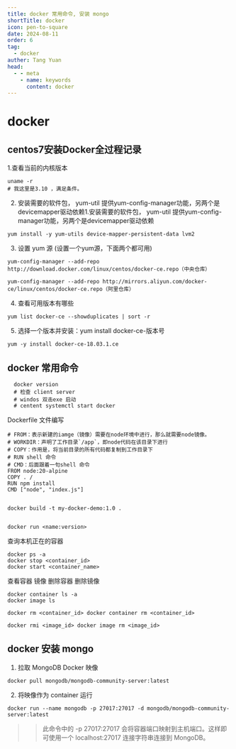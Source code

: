 ```yaml
---
title: docker 常用命令, 安装 mongo
shortTitle: docker
icon: pen-to-square
date: 2024-08-11
order: 6
tag: 
  - docker
auther: Tang Yuan
head:
  - - meta
    - name: keywords
      content: docker
---
```


# docker

## centos7安装Docker全过程记录

1.查看当前的内核版本

```shell
uname -r
# 我这里是3.10 ，满足条件。
```
2. 安装需要的软件包， yum-util 提供yum-config-manager功能，另两个是devicemapper驱动依赖1.安装需要的软件包， yum-util 提供yum-config-manager功能，另两个是devicemapper驱动依赖

```shell
yum install -y yum-utils device-mapper-persistent-data lvm2
```

3. 设置 yum 源 (设置一个yum源，下面两个都可用)

```shell
yum-config-manager --add-repo http://download.docker.com/linux/centos/docker-ce.repo（中央仓库）

yum-config-manager --add-repo http://mirrors.aliyun.com/docker-ce/linux/centos/docker-ce.repo（阿里仓库）

```

4. 查看可用版本有哪些

```shell
yum list docker-ce --showduplicates | sort -r
```

5. 选择一个版本并安装：yum install docker-ce-版本号

```shell
yum -y install docker-ce-18.03.1.ce
```

## docker 常用命令

```shell
  docker version
  # 检查 client server
  # windos 双击exe 启动
  # centent systemctl start docker
```
Dockerfile 文件编写

```shell
# FROM：表示新建的iamge（镜像）需要在node环境中进行，那么就需要node镜像。
# WORKDIR：声明了工作目录`/app`，即node代码在该目录下进行
# COPY：作用是，将当前目录的所有代码都复制到工作目录下
# RUN shell 命令
# CMD：后面跟着一句shell 命令
FROM node:20-alpine
COPY . /
RUN npm install
CMD ["node", "index.js"]

```

```shell

docker build -t my-docker-demo:1.0 .

```

```shell

docker run <name:version>

```
查询本机正在的容器

```shell
docker ps -a
docker stop <container_id>
docker start <container_name>

```

查看容器 镜像 删除容器 删除镜像

```shell
docker container ls -a
docker image ls

docker rm <container_id> docker container rm <container_id>

docker rmi <image_id> docker image rm <image_id>
```

## docker 安装 mongo

1. 拉取 MongoDB Docker 映像

```shell
docker pull mongodb/mongodb-community-server:latest
```

2. 将映像作为 container 运行

```shell
docker run --name mongodb -p 27017:27017 -d mongodb/mongodb-community-server:latest
```

>> 此命令中的 -p 27017:27017 会将容器端口映射到主机端口。这样即可使用一个 localhost:27017 连接字符串连接到 MongoDB。